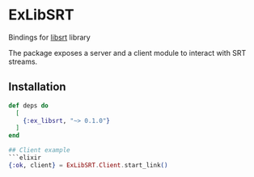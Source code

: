 # ExLibSRT

Bindings for [libsrt](https://github.com/Haivision/srt) library

The package exposes a server and a client module to interact with SRT streams.


## Installation

```elixir
def deps do
  [
    {:ex_libsrt, "~> 0.1.0"}
  ]
end

## Client example
```elixir
{:ok, client} = ExLibSRT.Client.start_link()
````

```

